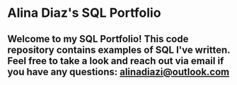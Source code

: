# Alina Diaz's SQL Portfolio

## Welcome to my SQL Portfolio! This code repository contains examples of SQL I've written. Feel free to take a look and reach out via email if you have any questions: alinadiazi@outlook.com
